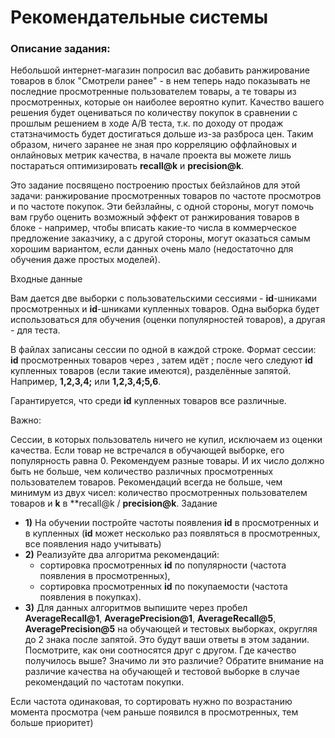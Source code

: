 # Рекомендательные системы
### Описание задания:
Небольшой интернет-магазин попросил вас добавить ранжирование товаров в блок "Смотрели ранее" - в нем теперь надо показывать не последние просмотренные пользователем товары, а те товары из просмотренных, которые он наиболее вероятно купит. Качество вашего решения будет оцениваться по количеству покупок в сравнении с прошлым решением в ходе А/В теста, т.к. по доходу от продаж статзначимость будет достигаться дольше из-за разброса цен. Таким образом, ничего заранее не зная про корреляцию оффлайновых и онлайновых метрик качества, в начале проекта вы можете лишь постараться оптимизировать **recall@k** и **precision@k**.  

Это задание посвящено построению простых бейзлайнов для этой задачи: ранжирование просмотренных товаров по частоте просмотров и по частоте покупок. Эти бейзлайны, с одной стороны, могут помочь вам грубо оценить возможный эффект от ранжирования товаров в блоке - например, чтобы вписать какие-то числа в коммерческое предложение заказчику, а с другой стороны, могут оказаться самым хорошим вариантом, если данных очень мало (недостаточно для обучения даже простых моделей).

Входные данные

Вам дается две выборки с пользовательскими сессиями - **id**-шниками просмотренных и **id**-шниками купленных товаров. Одна выборка будет использоваться для обучения (оценки популярностей товаров), а другая - для теста.

В файлах записаны сессии по одной в каждой строке. Формат сессии: **id** просмотренных товаров через , затем идёт ; после чего следуют **id** купленных товаров (если такие имеются), разделённые запятой. Например, **1,2,3,4;** или **1,2,3,4;5,6**.

Гарантируется, что среди **id** купленных товаров все различные.

Важно:

Сессии, в которых пользователь ничего не купил, исключаем из оценки качества.
Если товар не встречался в обучающей выборке, его популярность равна 0.
Рекомендуем разные товары. И их число должно быть не больше, чем количество различных просмотренных пользователем товаров.
Рекомендаций всегда не больше, чем минимум из двух чисел: количество просмотренных пользователем товаров и **k** в **recall@k / **precision@k**.
Задание

- **1)** На обучении постройте частоты появления **id** в просмотренных и в купленных (**id** может несколько раз появляться в просмотренных, все появления надо учитывать)
- **2)** Реализуйте два алгоритма рекомендаций:
    - сортировка просмотренных **id** по популярности (частота появления в просмотренных),
    - сортировка просмотренных **id** по покупаемости (частота появления в покупках).
- **3)** Для данных алгоритмов выпишите через пробел **AverageRecall@1**, **AveragePrecision@1**, **AverageRecall@5**, **AveragePrecision@5** на обучающей и тестовых выборках, округляя до 2 знака после запятой. Это будут ваши ответы в этом задании. Посмотрите, как они соотносятся друг с другом. Где качество получилось выше? Значимо ли это различие?           Обратите внимание на различие качества на обучающей и тестовой           выборке в случае рекомендаций по частотам покупки.

Если частота одинаковая, то сортировать нужно по возрастанию момента просмотра (чем раньше появился в просмотренных, тем больше приоритет)
